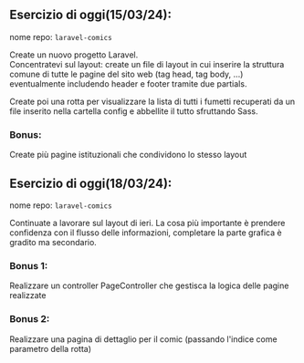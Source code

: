 ## Esercizio di oggi(15/03/24):

nome repo: `laravel-comics`

Create un nuovo progetto Laravel.  
Concentratevi sul layout: create un file di layout in cui inserire la struttura comune di tutte le pagine del sito web (tag head, tag body, ...) eventualmente includendo header e footer tramite due partials.

Create poi una rotta per visualizzare la lista di tutti i fumetti recuperati da un file inserito nella cartella config e abbellite il tutto sfruttando Sass.

### Bonus:

Create più pagine istituzionali che condividono lo stesso layout

## Esercizio di oggi(18/03/24):

nome repo: `laravel-comics`

Continuate a lavorare sul layout di ieri. La cosa più importante è prendere confidenza con il flusso delle informazioni, completare la parte grafica è gradito ma secondario.

### Bonus 1:

Realizzare un controller PageController che gestisca la logica delle pagine realizzate

### Bonus 2:

Realizzare una pagina di dettaglio per il comic (passando l'indice come parametro della rotta)
